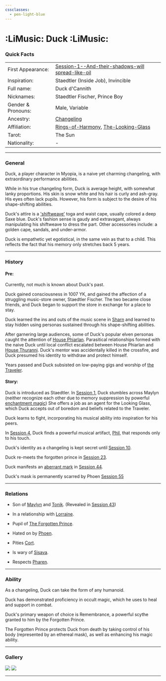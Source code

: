 ```yaml
---
cssclasses:
  - pen-light-blue
---
```

# :LiMusic: Duck :LiMusic:
### Quick Facts

|                    |                                                                                                                                                      |
| ------------------ | ---------------------------------------------------------------------------------------------------------------------------------------------------- |
| First Appearance:  | [Session-1--And-their-shadows-will spread-like-oil](../../-Session-Notes/-1-Gathering-Storms/Session-1--And-their-shadows-will%20spread-like-oil.md) |
| Inspiration:          | Staedtler (Inside Job), Invincible                                                                                                                   |
| Full name:         | Duck d'Cannith                                                                                                                                       |
| Nicknames:         | Staedtler Fischer, Prince Boy                                                                                                                        |
| Gender & Pronouns: | Male, Variable                                                                                                                                       |
| Ancestry:          | [Changeling](https://eberron.fandom.com/wiki/Changeling)                                                                                             |
| Affiliation:       | [Rings-of-Harmony](../../-Groups/Rings-of-Harmony.md), [The-Looking-Glass](../../-Groups/The-Looking-Glass.md)                                       |
| Tarot:             | The Sun                                                                                                                                              |
| Nationality:       | -                                                                                                                                                    |
***
### General
Duck, a player character in Myopia, is a naive yet charming changeling, with extraordinary performance abilities.

While in his true changeling form, Duck is average height, with somewhat lanky proportions. His skin is snow white and his hair is curly and ash-gray. His eyes often lack pupils. However, his form is subject to the desire of his shape-shifting abilities.

Duck's attire is a ['shiftweave'](https://eberron.fandom.com/wiki/Shiftweave) toga and waist cape, usually colored a deep Saxe blue. Duck's fashion sense is gaudy and extravagant, always manipulating his shiftweave to dress the part. Other accessories include: a golden cape, sandals, and under-armor.

Duck is empathetic yet egotistical, in the same vein as that to a child. This reflects the fact that his memory only stretches back 5 years.

***
### History
#### **Pre:**

Currently, not much is known about Duck's past. 

Duck gained consciousness in 1007 YK, and gained the affection of a struggling music-store owner, Staedtler Fischer. The two became close friends, and Duck began to support the store in exchange for a place to stay. 

Duck learned the ins and outs of the music scene in [Sharn](https://eberron.fandom.com/wiki/Sharn.) and learned to stay hidden using personas sustained through his shape-shifting abilities. 

After garnering large audiences, some of Duck's popular elven personas caught the attention of [House Phiarlan](https://eberron.fandom.com/wiki/House_Phiarlan). Parasitical relationships formed with the naive Duck until local conflict escalated between House Phiarlan and [House Thuranni](https://eberron.fandom.com/wiki/House_Thuranni). Duck's mentor was accidentally killed in the crossfire, and Duck presumed his identity to withdraw and protect himself.

Years passed and Duck subsisted on low-paying gigs and worship of [the Traveler](https://eberron.fandom.com/wiki/The_Traveler).

#### **Story:**

Duck is introduced as Staedtler.
In [Session 1](../../-Session-Notes/-1-Gathering-Storms/Session-1--And-their-shadows-will%20spread-like-oil.md), Duck stumbles across Maylyn (neither recognize each other due to memory suppression by powerful [enchantment magic](../../../-Sacrosanct/Machine-of-Enchantment.md)) She offers a job as an agent for the Looking Glass, which Duck accepts out of boredom and beliefs related to the Traveler.

Duck learns to fight, incorporating his musical ability into inspiration for his peers.

In [Session 4](../../-Session-Notes/-1-Gathering-Storms/Session-4--Phantom-of-the-Opera.md), Duck finds a powerful musical artifact, [Phil](../../-Items/Phil.md), that responds only to his touch.

Duck's identity as a changeling is kept secret until [Session 10](../../-Session-Notes/-2-Shattered-Glass/Session-10--This-is-Where-it-All-Falls-Apart.md). 

Duck re-meets the forgotten prince in [Session 23](../../-Session-Notes/-5-Some-mistakes-you-never-stop-paying-for/Session-23--All-Along-the-Clocktower.md).

Duck manifests an [aberrant mark](https://eberron.fandom.com/wiki/Aberrant_dragonmark) in [Session 44](../../-Session-Notes/-7-Conquest/Session-44--Into-the-Hallow.md).

Duck's mask is permanently scarred by Phoen [Session 55](../../-Session-Notes/-8-War/Session-55--Schism.md)

***
### Relations

- Son of [Maylyn](Maylyn.md) and [Tonik](Tonik.md). (Revealed in [Session 43](../../-Session-Notes/-7-Conquest/Session-43--Something-I-Can-Never-Have-Degenerate-Pt.-2.md))
- In a relationship with [Lorraine](Lorraine.md).
- Pupil of [The Forgotten Prince](The-Forgotten-Prince.md).
- Hated on by [Phoen](Phoen.md).

- Pities [Cort](Cort.md).
- Is wary of [Sisava](Sisava.md).
- Respects [Pharen](Pharen.md).

***
### Ability

As a changeling, Duck can take the form of any humanoid.

Duck has demonstrated proficiency in occult magic, which he uses to heal and support in combat.

Duck's primary weapon of choice is Remembrance, a powerful scythe granted to him by the Forgotten Prince.

The Forgotten Prince protects Duck from death by taking control of his body (represented by an ethereal mask), as well as enhancing his magic ability.


***
### Gallery

![](-images/duck1.png)
![](-images/duckMark1.png)
***
